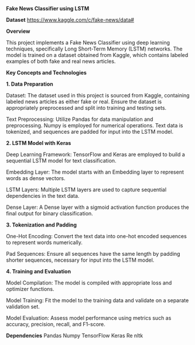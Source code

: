
**Fake News Classifier using LSTM**

**Dataset**  https://www.kaggle.com/c/fake-news/data#

**Overview**

This project implements a Fake News Classifier using deep learning techniques, specifically Long Short-Term Memory (LSTM) networks. The model is trained on a dataset obtained from Kaggle, which contains labeled examples of both fake and real news articles.


**Key Concepts and Technologies**

**1. Data Preparation**

Dataset: The dataset used in this project is sourced from Kaggle, containing labeled news articles as either fake or real. Ensure the dataset is appropriately preprocessed and split into training and testing sets.

Text Preprocessing: Utilize Pandas for data manipulation and preprocessing. Numpy is employed for numerical operations. Text data is tokenized, and sequences are padded for input into the LSTM model.

**2. LSTM Model with Keras**

Deep Learning Framework: TensorFlow and Keras are employed to build a sequential LSTM model for text classification.

Embedding Layer: The model starts with an Embedding layer to represent words as dense vectors.

LSTM Layers: Multiple LSTM layers are used to capture sequential dependencies in the text data.

Dense Layer: A Dense layer with a sigmoid activation function produces the final output for binary classification.

**3. Tokenization and Padding**

One-Hot Encoding: Convert the text data into one-hot encoded sequences to represent words numerically.

Pad Sequences: Ensure all sequences have the same length by padding shorter sequences, necessary for input into the LSTM model.

**4. Training and Evaluation**
   
Model Compilation: The model is compiled with appropriate loss and optimizer functions.

Model Training: Fit the model to the training data and validate on a separate validation set.

Model Evaluation: Assess model performance using metrics such as accuracy, precision, recall, and F1-score.

**Dependencies**
Pandas
Numpy
TensorFlow
Keras
Re
nltk

